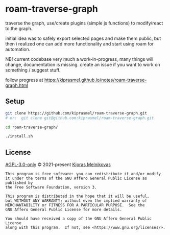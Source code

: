 # roam-traverse-graph

traverse the graph, use/create plugins (simple js functions) to modify/react to the graph.

initial idea was to safely export selected pages and make them public, but then i realized one can add more functionality and start using roam for automation.

NB! current codebase very much a work-in-progress, many things will change, documentation is missing. create an issue if you want to work on something / suggest stuff.

follow progress at https://kiprasmel.github.io/notes/roam-traverse-graph.html

## Setup

```sh
git clone https://github.com/kiprasmel/roam-traverse-graph.git
# or:  git clone git@github.com:kiprasmel/roam-traverse-graph.git

cd roam-traverse-graph/

./install.sh
```

## License

[AGPL-3.0-only](./LICENSE) © 2021-present [Kipras Melnikovas](https://github.com/kiprasmel)

	This program is free software: you can redistribute it and/or modify
	it under the terms of the GNU Affero General Public License as published by
	the Free Software Foundation, version 3.

	This program is distributed in the hope that it will be useful,
	but WITHOUT ANY WARRANTY; without even the implied warranty of
	MERCHANTABILITY or FITNESS FOR A PARTICULAR PURPOSE.  See the
	GNU Affero General Public License for more details.

	You should have received a copy of the GNU Affero General Public License
	along with this program.  If not, see <https://www.gnu.org/licenses/>.
